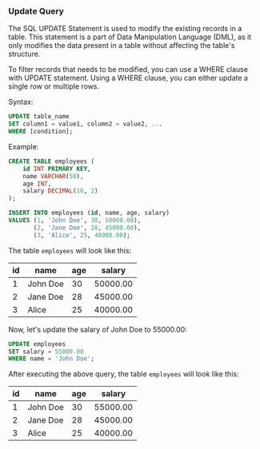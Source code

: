 ### Update Query

The SQL UPDATE Statement is used to modify the existing records in a table. This statement is a part of Data Manipulation Language (DML), as it only modifies the data present in a table without affecting the table's structure.

To filter records that needs to be modified, you can use a WHERE clause with UPDATE statement. Using a WHERE clause, you can either update a single row or multiple rows.

Syntax:
```sql
UPDATE table_name
SET column1 = value1, column2 = value2, ...
WHERE [condition];
```

Example:
```sql
CREATE TABLE employees (
    id INT PRIMARY KEY,
    name VARCHAR(50),
    age INT,
    salary DECIMAL(10, 2)
);

INSERT INTO employees (id, name, age, salary)
VALUES (1, 'John Doe', 30, 50000.00),
       (2, 'Jane Doe', 28, 45000.00),
       (3, 'Alice', 25, 40000.00);

```

The table `employees` will look like this:

| id | name     | age | salary   |
|----|----------|-----|----------|
| 1  | John Doe | 30  | 50000.00 |
| 2  | Jane Doe | 28  | 45000.00 |
| 3  | Alice    | 25  | 40000.00 |

Now, let's update the salary of John Doe to 55000.00:

```sql
UPDATE employees
SET salary = 55000.00
WHERE name = 'John Doe';
```

After executing the above query, the table `employees` will look like this:

| id | name     | age | salary   |
|----|----------|-----|----------|
| 1  | John Doe | 30  | 55000.00 |
| 2  | Jane Doe | 28  | 45000.00 |
| 3  | Alice    | 25  | 40000.00 |




